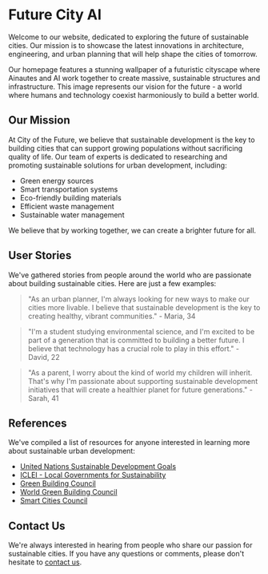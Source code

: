 <!--font:Alegreya-->

# Future City AI

Welcome to our website, dedicated to exploring the future of sustainable cities. Our mission is to showcase the latest innovations in architecture, engineering, and urban planning that will help shape the cities of tomorrow. 

Our homepage features a stunning wallpaper of a futuristic cityscape where Ainautes and AI work together to create massive, sustainable structures and infrastructure. This image represents our vision for the future - a world where humans and technology coexist harmoniously to build a better world.

## Our Mission

At City of the Future, we believe that sustainable development is the key to building cities that can support growing populations without sacrificing quality of life. Our team of experts is dedicated to researching and promoting sustainable solutions for urban development, including:

- Green energy sources
- Smart transportation systems
- Eco-friendly building materials
- Efficient waste management
- Sustainable water management

We believe that by working together, we can create a brighter future for all.

## User Stories

We've gathered stories from people around the world who are passionate about building sustainable cities. Here are just a few examples:

> "As an urban planner, I'm always looking for new ways to make our cities more livable. I believe that sustainable development is the key to creating healthy, vibrant communities." - Maria, 34

> "I'm a student studying environmental science, and I'm excited to be part of a generation that is committed to building a better future. I believe that technology has a crucial role to play in this effort." - David, 22

> "As a parent, I worry about the kind of world my children will inherit. That's why I'm passionate about supporting sustainable development initiatives that will create a healthier planet for future generations." - Sarah, 41

## References

We've compiled a list of resources for anyone interested in learning more about sustainable urban development:

- [United Nations Sustainable Development Goals](#)
- [ICLEI - Local Governments for Sustainability](#)
- [Green Building Council](#)
- [World Green Building Council](#)
- [Smart Cities Council](#)

## Contact Us

We're always interested in hearing from people who share our passion for sustainable cities. If you have any questions or comments, please don't hesitate to [contact us](#).

<!--

Write me content for website with wallpaper which alt text is:

"A futuristic cityscape where Ainautes and AI work together to create massive, sustainable structures and infrastructure."

The name/title of the page should not be 1:1 copy of the alt text but rather a real content of the website which is using this wallpaper.

- Use markdown format 
- Start with heading
- Heading should be short and concise
- The content should look like a real website 
- The website should not be about the wallpaper, wallpaper is just a related background
- Heading should be contain work "wallpaper" or "background"
- Include real sections like references, contact, user stories, etc. use things relevant to the page purpose.
- Feel free to use structure like headings, bullets, numbering, blockquotes, paragraphs, horizontal lines, etc.
- You can use formatting like bold or _italic_
- You can include UTF-8 emojis
- Links should be only #hash anchors (and you can refer to the document itself)
- Do not include images


---


# City of the Future: Ainautes and AI Building Sustainable Structures Together

Welcome to our website, dedicated to exploring the future of sustainable cities. Our mission is to showcase the latest innovations in architecture, engineering, and urban planning that will help shape the cities of tomorrow. 

Our homepage features a stunning wallpaper of a futuristic cityscape where Ainautes and AI work together to create massive, sustainable structures and infrastructure. This image represents our vision for the future - a world where humans and technology coexist harmoniously to build a better world.

## Our Mission

At City of the Future, we believe that sustainable development is the key to building cities that can support growing populations without sacrificing quality of life. Our team of experts is dedicated to researching and promoting sustainable solutions for urban development, including:

- Green energy sources
- Smart transportation systems
- Eco-friendly building materials
- Efficient waste management
- Sustainable water management

We believe that by working together, we can create a brighter future for all.

## User Stories

We've gathered stories from people around the world who are passionate about building sustainable cities. Here are just a few examples:

> "As an urban planner, I'm always looking for new ways to make our cities more livable. I believe that sustainable development is the key to creating healthy, vibrant communities." - Maria, 34

> "I'm a student studying environmental science, and I'm excited to be part of a generation that is committed to building a better future. I believe that technology has a crucial role to play in this effort." - David, 22

> "As a parent, I worry about the kind of world my children will inherit. That's why I'm passionate about supporting sustainable development initiatives that will create a healthier planet for future generations." - Sarah, 41

## References

We've compiled a list of resources for anyone interested in learning more about sustainable urban development:

- [United Nations Sustainable Development Goals](#)
- [ICLEI - Local Governments for Sustainability](#)
- [Green Building Council](#)
- [World Green Building Council](#)
- [Smart Cities Council](#)

## Contact Us

We're always interested in hearing from people who share our passion for sustainable cities. If you have any questions or comments, please don't hesitate to [contact us](#).

-->
